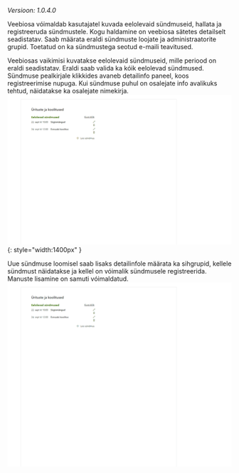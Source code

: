 ﻿*Versioon: 1.0.4.0*

Veebiosa vóimaldab kasutajatel kuvada eelolevaid sündmuseid, hallata ja registreeruda sündmustele. Kogu haldamine on veebiosa sätetes detailselt seadistatav. Saab määrata eraldi sündmuste loojate ja administraatorite grupid. Toetatud on ka sündmustega seotud e-maili teavitused.

Veebiosas vaikimisi kuvatakse eelolevaid sündmuseid, mille periood on eraldi seadistatav. Eraldi saab valida ka kóik eelolevad sündmused.
Sündmuse pealkirjale klikkides avaneb detailinfo paneel, koos registreerimise nupuga. Kui sündmuse puhul on osalejate info avalikuks tehtud, näidatakse ka osalejate nimekirja.
![Kuvamine ja registreerimine](images/eventsAndTrainings/viewandregister.gif){: style="width:1400px" }

Uue sündmuse loomisel saab lisaks detailinfole määrata ka sihgrupid, kellele sündmust näidatakse ja kellel on vóimalik sündmusele registreerida. Manuste lisamine on samuti vóimaldatud.
![Sündmuse loomine](images/eventsAndTrainings/createevent.gif)
